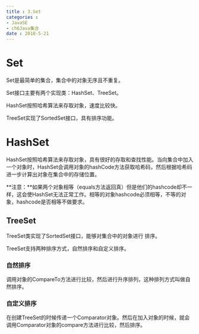 ```yaml
---
title : 3.Set
categories : 
- JavaSE
- ch6Java集合
date : 2018-5-21
---
```


# Set

Set是最简单的集合，集合中的对象无序且不重复。

Set接口主要有两个实现类：HashSet、TreeSet。

HashSet按照哈希算法来存取对象，速度比较快。

TreeSet实现了SortedSet接口，具有排序功能。

# HashSet

HashSet按照哈希算法来存取对象，具有很好的存取和查找性能。当向集合中加入一个对象时，HashSet会调用对象的hashCode方法获取哈希码，然后根据哈希码进一步计算出对象在集合中的存储位置。

**注意：**如果两个对象相等（equals方法返回真）但是他们的hashcode却不一样，这会使HashSet无法正常工作。相等的对象hashcode必须相等，不等的对象，hashcode是否相等不做要求。

## TreeSet

TreeSet类实现了SortedSet接口，能够对集合中的对象进行 排序。

TreeSet支持两种排序方式，自然排序和自定义排序。

### 自然排序

调用对象的CompareTo方法进行比较，然后进行升序排列，这种排列方式叫做自然排序。

### 自定义排序

在创建TreeSet的时候传递一个Comparator对象。然后在加入对象的时候，就会调用Comparator对象的compare方法进行比较，然后排序。





